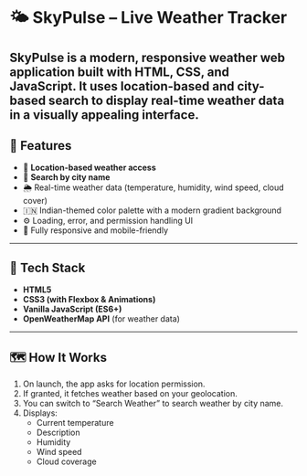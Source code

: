 # 🌤️ SkyPulse – Live Weather Tracker

**SkyPulse** is a modern, responsive weather web application built with HTML, CSS, and JavaScript. It uses location-based and city-based search to display real-time weather data in a visually appealing interface.
---

## 🚀 Features

- 📍 **Location-based weather access**
- 🌆 **Search by city name**
- 🌦️ Real-time weather data (temperature, humidity, wind speed, cloud cover)
- 🇮🇳 Indian-themed color palette with a modern gradient background
- ⚙️ Loading, error, and permission handling UI
- 📱 Fully responsive and mobile-friendly

---

## 🧰 Tech Stack

- **HTML5**  
- **CSS3 (with Flexbox & Animations)**  
- **Vanilla JavaScript (ES6+)**  
- **OpenWeatherMap API** (for weather data)

---

## 🗺️ How It Works

1. On launch, the app asks for location permission.
2. If granted, it fetches weather based on your geolocation.
3. You can switch to “Search Weather” to search weather by city name.
4. Displays:
   - Current temperature
   - Description
   - Humidity
   - Wind speed
   - Cloud coverage


